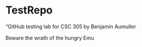 # TestRepo
“GitHub testing lab for CSC 305 by Benjamin Aumuller

Beware the wrath of the hungry Emu
